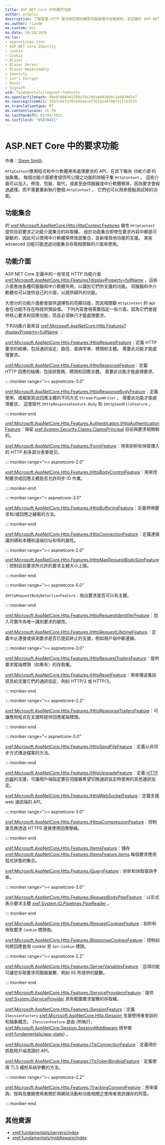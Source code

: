 ```yaml
---
title: ASP.NET Core 中的要求功能
author: ardalis
description: 了解有關 HTTP 要求和回應的網頁伺服器實作詳細資料，其定義於 ASP.NET Core 的介面中。
ms.author: riande
ms.custom: mvc
ms.date: 10/20/2020
no-loc:
- appsettings.json
- ASP.NET Core Identity
- cookie
- Cookie
- Blazor
- Blazor Server
- Blazor WebAssembly
- Identity
- Let's Encrypt
- Razor
- SignalR
uid: fundamentals/request-features
ms.openlocfilehash: 88e97d88341789a76a79da8d92098c2e00396fe7
ms.sourcegitcommit: 3593c4efa707edeaaceffbfa544f99f41fc62535
ms.translationtype: MT
ms.contentlocale: zh-TW
ms.lasthandoff: 01/04/2021
ms.locfileid: "95870421"
---
```

# <a name="request-features-in-aspnet-core"></a>ASP.NET Core 中的要求功能

作者：[Steve Smith](https://ardalis.com/)

`HttpContext`應用程式和中介軟體用來處理要求的 API，在其下稱為 *功能介面* 的抽象層。 每個功能介面都會提供所公開之功能的詳細子集 `HttpContext` 。 這些介面可以加入、修改、包裝、取代，或甚至由伺服器或中介軟體移除，因為要求會經過處理，而不需要重新執行整個 `HttpContext` 。 它們也可以用來模擬測試時的功能。

## <a name="feature-collections"></a>功能集合

的 <xref:Microsoft.AspNetCore.Http.HttpContext.Features> 屬性 `HttpContext` 提供目前要求之功能介面集合的存取權。 由於功能集合即使在要求內容中都是可變動的，因此可以使用中介軟體來修改該集合，並新增其他功能的支援。 某些 advanced 功能只能透過功能集合存取相關聯的介面來使用。

## <a name="feature-interfaces"></a>功能介面

ASP.NET Core 定義中的一些常見 HTTP 功能介面 <xref:Microsoft.AspNetCore.Http.Features?displayProperty=fullName> ，這些介面會由各種伺服器和中介軟體共用，以識別它們所支援的功能。 伺服器和中介軟體也可以提供自己的介面，以提供額外的功能。

大部分的功能介面都會提供選擇性的亮顯功能，而其相關聯 `HttpContext` 的 api 會在功能不存在時提供預設值。 下列內容會視需要指定一些介面，因為它們會提供核心要求和回應功能，而且必須執行才能處理要求。

下列功能介面來自 <xref:Microsoft.AspNetCore.Http.Features?displayProperty=fullName> ：

<xref:Microsoft.AspNetCore.Http.Features.IHttpRequestFeature>：定義 HTTP 要求的結構，包括通訊協定、路徑、查詢字串、標頭和主體。 需要此功能才能處理要求。

<xref:Microsoft.AspNetCore.Http.Features.IHttpResponseFeature>：定義 HTTP 回應的結構，包括狀態碼、標頭和回應主體。 需要此功能才能處理要求。

::: moniker range=">= aspnetcore-3.0"

<xref:Microsoft.AspNetCore.Http.Features.IHttpResponseBodyFeature>：定義使用、或檔案寫出回應主體的不同方式 `Stream` `PipeWriter` 。 需要此功能才能處理要求。 這會取代 `IHttpResponseFeature.Body` 和 `IHttpSendFileFeature` 。

::: moniker-end

<xref:Microsoft.AspNetCore.Http.Features.Authentication.IHttpAuthenticationFeature>：保留 <xref:System.Security.Claims.ClaimsPrincipal> 目前與要求相關聯的。

<xref:Microsoft.AspNetCore.Http.Features.IFormFeature>：用來剖析和快取傳入的 HTTP 和多部分表單提交。

::: moniker range=">= aspnetcore-2.0"

<xref:Microsoft.AspNetCore.Http.Features.IHttpBodyControlFeature>：用來控制要求或回應主體是否允許同步 IO 作業。

::: moniker-end
   
::: moniker range="< aspnetcore-3.0"

<xref:Microsoft.AspNetCore.Http.Features.IHttpBufferingFeature>：定義停用要求和/或回應之緩衝的方法。

::: moniker-end

<xref:Microsoft.AspNetCore.Http.Features.IHttpConnectionFeature>：定義連接識別碼和本機和遠端位址和埠的屬性。

::: moniker range=">= aspnetcore-2.0"

<xref:Microsoft.AspNetCore.Http.Features.IHttpMaxRequestBodySizeFeature>：控制目前要求所允許的要求主體大小上限。

::: moniker-end

::: moniker range=">= aspnetcore-5.0"

`IHttpRequestBodyDetectionFeature`：指出要求是否可以有主體。

::: moniker-end

<xref:Microsoft.AspNetCore.Http.Features.IHttpRequestIdentifierFeature>：加入可實作為唯一識別要求的屬性。

<xref:Microsoft.AspNetCore.Http.Features.IHttpRequestLifetimeFeature>：定義中止連接或偵測要求是否已提前終止的支援，例如用戶端中斷連線。

::: moniker range=">= aspnetcore-3.0"

<xref:Microsoft.AspNetCore.Http.Features.IHttpRequestTrailersFeature>：提供要求尾端標頭（如果有）的存取權。

<xref:Microsoft.AspNetCore.Http.Features.IHttpResetFeature>：用來傳送重設訊息給支援它們的通訊協定，例如 HTTP/2 或 HTTP/3。

::: moniker-end

::: moniker range=">= aspnetcore-2.2"

<xref:Microsoft.AspNetCore.Http.Features.IHttpResponseTrailersFeature>：可讓應用程式在支援時提供回應尾端標頭。

::: moniker-end

::: moniker range="< aspnetcore-3.0"

<xref:Microsoft.AspNetCore.Http.Features.IHttpSendFileFeature>：定義以非同步方式傳送檔案的方法。

::: moniker-end

<xref:Microsoft.AspNetCore.Http.Features.IHttpUpgradeFeature>：定義 [HTTP 升級](https://tools.ietf.org/html/rfc2616.html#section-14.42)的支援，可讓用戶端指定要在伺服器希望切換通訊協定時使用的其他通訊協定。

<xref:Microsoft.AspNetCore.Http.Features.IHttpWebSocketFeature>：定義支援 web 通訊端的 API。

::: moniker range=">= aspnetcore-3.0"

<xref:Microsoft.AspNetCore.Http.Features.IHttpsCompressionFeature>：控制是否應透過 HTTPS 連接使用回應壓縮。

::: moniker-end

<xref:Microsoft.AspNetCore.Http.Features.IItemsFeature>：儲存 <xref:Microsoft.AspNetCore.Http.Features.IItemsFeature.Items> 每個要求應用程式狀態的集合。

<xref:Microsoft.AspNetCore.Http.Features.IQueryFeature>：剖析和快取查詢字串。
   
::: moniker range=">= aspnetcore-3.0"

<xref:Microsoft.AspNetCore.Http.Features.IRequestBodyPipeFeature>：以形式表示要求主體 <xref:System.IO.Pipelines.PipeReader> 。
 
::: moniker-end

<xref:Microsoft.AspNetCore.Http.Features.IRequestCookiesFeature>：剖析和快取要求 `Cookie` 標頭值。

<xref:Microsoft.AspNetCore.Http.Features.IResponseCookiesFeature>：控制如何將回應套用 cookie 至 `Set-Cookie` 標頭。

::: moniker range=">= aspnetcore-2.2"

<xref:Microsoft.AspNetCore.Http.Features.IServerVariablesFeature>：這項功能可讓您存取要求伺服器變數，例如 IIS 所提供的變數。

::: moniker-end
   
<xref:Microsoft.AspNetCore.Http.Features.IServiceProvidersFeature>：提供 <xref:System.IServiceProvider> 具有範圍要求服務的存取權。

<xref:Microsoft.AspNetCore.Http.Features.ISessionFeature>：定義 `ISessionFactory` <xref:Microsoft.AspNetCore.Http.ISession> 支援使用者會話的和抽象概念。 `ISessionFeature` 是由 (所執行， <xref:Microsoft.AspNetCore.Session.SessionMiddleware> 請參閱 <xref:fundamentals/app-state>) 。

<xref:Microsoft.AspNetCore.Http.Features.ITlsConnectionFeature>：定義用於抓取用戶端憑證的 API。

<xref:Microsoft.AspNetCore.Http.Features.ITlsTokenBindingFeature>：定義使用 TLS 權杖系結參數的方法。
   
::: moniker range=">= aspnetcore-2.2"
   
<xref:Microsoft.AspNetCore.Http.Features.ITrackingConsentFeature>：用來查詢、授與及撤銷使用者關於與網站活動和功能相關之使用者資訊儲存的同意。
   
::: moniker-end

## <a name="additional-resources"></a>其他資源

* <xref:fundamentals/servers/index>
* <xref:fundamentals/middleware/index>
